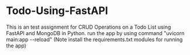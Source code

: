 # Todo-Using-FastAPI
This is an test assignment for CRUD Operations on a Todo List using FastAPI and MongoDB in Python.
run the app by using command "uvicorn main:app --reload" (Note install the requirements.txt modules for running the app)
